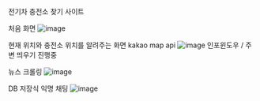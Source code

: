 

전기차 충전소 찾기 사이트

처음 화면
![image](https://user-images.githubusercontent.com/57170517/172340541-2d91a30f-a07c-40fe-b044-0a2fff6c3a7c.png)

현재 위치와 충전소 위치를 알려주는 화면
kakao map api
![image](https://user-images.githubusercontent.com/57170517/172340661-9acf23de-025a-46bf-8264-33dbb9f937a9.png)
인포윈도우 / 주변 띄우기 진행중

뉴스 크롤링
![image](https://user-images.githubusercontent.com/57170517/172340816-22fcecaa-9296-4f28-8960-217823024fde.png)

DB 저장식 익명 채팅
![image](https://user-images.githubusercontent.com/57170517/172340880-0bf3bb2f-7dff-4dc6-9a2d-6dcc66bdd849.png)
